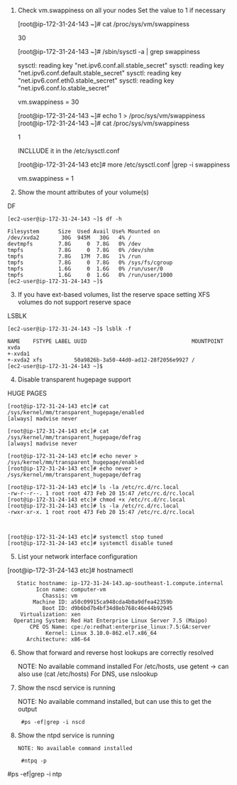 
1. Check vm.swappiness on all your nodes
Set the value to 1 if necessary


	[root@ip-172-31-24-143 ~]# cat /proc/sys/vm/swappiness

	30
	
	[root@ip-172-31-24-143 ~]# /sbin/sysctl -a | grep swappiness

	sysctl: reading key "net.ipv6.conf.all.stable_secret"
	sysctl: reading key "net.ipv6.conf.default.stable_secret"
	sysctl: reading key "net.ipv6.conf.eth0.stable_secret"
	sysctl: reading key "net.ipv6.conf.lo.stable_secret"

	vm.swappiness = 30
	

	[root@ip-172-31-24-143 ~]# echo 1 > /proc/sys/vm/swappiness
	[root@ip-172-31-24-143 ~]#  cat /proc/sys/vm/swappiness

	1
	
	
	
	INCLLUDE it in the /etc/sysctl.conf
	
	[root@ip-172-31-24-143 etc]# more /etc/sysctl.conf |grep -i swappiness

	vm.swappiness = 1
	



2. Show the mount attributes of your volume(s)

DF

	[ec2-user@ip-172-31-24-143 ~]$ df -h
	
	Filesystem      Size  Used Avail Use% Mounted on
	/dev/xvda2       30G  945M   30G   4% /
	devtmpfs        7.8G     0  7.8G   0% /dev
	tmpfs           7.8G     0  7.8G   0% /dev/shm
	tmpfs           7.8G   17M  7.8G   1% /run
	tmpfs           7.8G     0  7.8G   0% /sys/fs/cgroup
	tmpfs           1.6G     0  1.6G   0% /run/user/0
	tmpfs           1.6G     0  1.6G   0% /run/user/1000
	[ec2-user@ip-172-31-24-143 ~]$


3. If you have ext-based volumes, list the reserve space setting
XFS volumes do not support reserve space

LSBLK
	
	[ec2-user@ip-172-31-24-143 ~]$ lsblk -f
	
	NAME    FSTYPE LABEL UUID                                 MOUNTPOINT
	xvda
	+-xvda1
	+-xvda2 xfs          50a9826b-3a50-44d0-ad12-28f2056e9927 /
	[ec2-user@ip-172-31-24-143 ~]$


4. Disable transparent hugepage support

HUGE PAGES
	
	[root@ip-172-31-24-143 etc]# cat /sys/kernel/mm/transparent_hugepage/enabled
	[always] madvise never
	
	[root@ip-172-31-24-143 etc]# cat /sys/kernel/mm/transparent_hugepage/defrag
	[always] madvise never
	
	[root@ip-172-31-24-143 etc]# echo never > /sys/kernel/mm/transparent_hugepage/enabled
	[root@ip-172-31-24-143 etc]# echo never > /sys/kernel/mm/transparent_hugepage/defrag
	
	[root@ip-172-31-24-143 etc]# ls -la /etc/rc.d/rc.local
	-rw-r--r--. 1 root root 473 Feb 20 15:47 /etc/rc.d/rc.local
	[root@ip-172-31-24-143 etc]# chmod +x /etc/rc.d/rc.local
	[root@ip-172-31-24-143 etc]# ls -la /etc/rc.d/rc.local
	-rwxr-xr-x. 1 root root 473 Feb 20 15:47 /etc/rc.d/rc.local
	
	
	
	[root@ip-172-31-24-143 etc]# systemctl stop tuned
	[root@ip-172-31-24-143 etc]# systemctl disable tuned
	


5. List your network interface configuration

[root@ip-172-31-24-143 etc]# hostnamectl

	   Static hostname: ip-172-31-24-143.ap-southeast-1.compute.internal
	         Icon name: computer-vm
	           Chassis: vm
	        Machine ID: a50c09915ca948cda4b0a9dfea42359b
	           Boot ID: d9b6bd7b4bf34d8eb768c46e44b92945
	    Virtualization: xen
	  Operating System: Red Hat Enterprise Linux Server 7.5 (Maipo)
	       CPE OS Name: cpe:/o:redhat:enterprise_linux:7.5:GA:server
	            Kernel: Linux 3.10.0-862.el7.x86_64
	      Architecture: x86-64



6. Show that forward and reverse host lookups are correctly resolved

	  NOTE: No available command installed
		For /etc/hosts, use getent	-> can also use (cat /etc/hosts)
		For DNS, use nslookup		


6. Show the nscd service is running

	  NOTE: No available command installed, but can use this to get the output
	
		#ps -ef|grep -i nscd


7. Show the ntpd service is running

	   NOTE: No available command installed
	
		#ntpq -p
#ps -ef|grep -i ntp